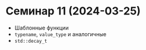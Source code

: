 # Семинар 11 (2024-03-25)

* Шаблонные функции
* `typename`, `value_type` и аналогичные
* `std::decay_t`
